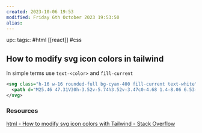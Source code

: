 ```yaml
---
created: 2023-10-06 19:53
modified: Friday 6th October 2023 19:53:50
alias:
---
```

up::
tags:: #html [[react]] #css
## How to modify svg icon colors in tailwind


In simple terms use `text-<color>` and `fill-current`

```xml
<svg class="h-16 w-16 rounded-full bg-cyan-400 fill-current text-white" viewBox="0 0 60 60">
  <path d="M25.46 47.31V30h-3.52v-5.74h3.52v-3.47c0-4.68 1.4-8.06 6.53-8.06h6.1v5.73h-4.3c-2.15 0-2.64 1.43-2.64 2.92v2.88h6.62l-.9 5.74h-5.72V47.3h-5.69z" />
</svg>
```



### Resources
[html - How to modify svg icon colors with Tailwind - Stack Overflow](https://stackoverflow.com/questions/64197107/how-to-modify-svg-icon-colors-with-tailwind)
